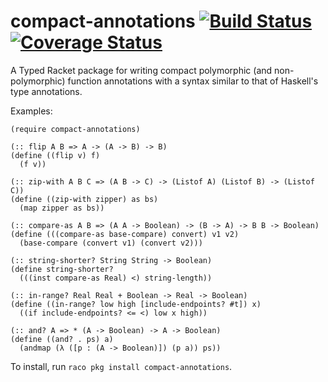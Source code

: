 compact-annotations [![Build Status](https://travis-ci.org/jackfirth/compact-annotations.svg)](https://travis-ci.org/jackfirth/compact-annotations) [![Coverage Status](https://coveralls.io/repos/jackfirth/compact-annotations/badge.svg)](https://coveralls.io/r/jackfirth/compact-annotations)
===================

A Typed Racket package for writing compact polymorphic (and non-polymorphic) function annotations with a syntax similar to that of Haskell's type annotations.

Examples:

    (require compact-annotations)

    (:: flip A B => A -> (A -> B) -> B)
    (define ((flip v) f)
      (f v))
    
    (:: zip-with A B C => (A B -> C) -> (Listof A) (Listof B) -> (Listof C))
    (define ((zip-with zipper) as bs)
      (map zipper as bs))
      
    (:: compare-as A B => (A A -> Boolean) -> (B -> A) -> B B -> Boolean)
    (define (((compare-as base-compare) convert) v1 v2)
      (base-compare (convert v1) (convert v2)))

    (:: string-shorter? String String -> Boolean)
    (define string-shorter?
      (((inst compare-as Real) <) string-length))

    (:: in-range? Real Real + Boolean -> Real -> Boolean)
    (define ((in-range? low high [include-endpoints? #t]) x)
      ((if include-endpoints? <= <) low x high))
    
    (:: and? A => * (A -> Boolean) -> A -> Boolean)
    (define ((and? . ps) a)
      (andmap (λ ([p : (A -> Boolean)]) (p a)) ps))

To install, run `raco pkg install compact-annotations`.
